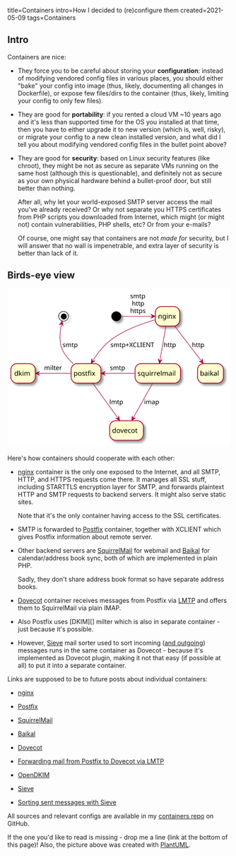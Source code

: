 title=Containers
intro=How I decided to (re)configure them
created=2021-05-09
tags=Containers

Intro
-----

Containers are nice:

* They force you to be careful about storing your **configuration**:
instead of modifying vendored config files in various places,
you should either "bake" your config into image
(thus, likely, documenting all changes in Dockerfile),
or expose few files/dirs to the container
(thus, likely, limiting your config to only few files).

* They are good for **portability**:
if you rented a cloud VM ~10 years ago and it's less than supported time for the OS you installed at that time,
then you have to either upgrade it to new version
(which is, well, risky),
or migrate your config to a new clean installed version,
and what did I tell you about 
modifying vendored config files in the bullet point above?

* They are good for **security**:
based on Linux security features (like chroot),
they might be not as secure as separate VMs running on the same host
(although this is questionable),
and definitely not as secure as your own physical hardware
behind a bullet-proof door,
but still better than nothing.

	After all, why let your world-exposed SMTP server access the mail you've already received?
	Or why not separate you HTTPS certificates from PHP scripts you downloaded from Internet,
	which might (or might not) contain vulnerabilities, PHP shells, etc?
	Or from your e-mails?

	Of course, one might say that containers are not _made for_ security,
	but I will answer that no wall is impenetrable, and extra layer of security is better than lack of it.

Birds-eye view
--------------

![containers overview](containers.svg)

Here's how containers should cooperate with each other:

* [nginx][] container is the only one exposed to the Internet,
and all SMTP, HTTP, and HTTPS requests come there.
It manages all SSL stuff, including STARTTLS encryption layer for SMTP,
and forwards plaintext HTTP and SMTP requests to backend servers.
It might also serve static sites.

	Note that it's the only container having access to the SSL certificates.

* SMTP is forwarded to [Postfix][] container, together with XCLIENT which gives Postfix information about remote server.

* Other backend servers are [SquirrelMail][] for webmail and [Baikal][] for calendar/address book sync,
both of which are implemented in plain PHP.

	Sadly, they don't share address book format so have separate address books.

* [Dovecot][] container receives messages from Postfix via [LMTP][] and offers them to SquirrelMail via plain IMAP.

* Also Postfix uses [DKIM][] milter which is also in separate container - just because it's possible.

* However, [Sieve][] mail sorter used to sort incoming ([and outgoing][sieve-out]) messages runs in the same container as Dovecot -
because it's implemented as Dovecot plugin, making it not that easy (if possible at all) to put it into a separate container.

Links are supposed to be to future posts about individual containers:

* [nginx][]

* [Postfix][]

* [SquirrelMail][]

* [Baikal][]

* [Dovecot][]

* [Forwarding mail from Postfix to Dovecot via LMTP][LMTP]

* [OpenDKIM][]

* [Sieve][]

* [Sorting sent messages with Sieve][sieve-out]

All sources and relevant configs are available in my [containers repo][repo] on GitHub.

If the one you'd like to read is missing - drop me a line (link at the bottom of this page)!
Also, the picture above was created with [PlantUML][p1].

[nginx]: https://github.com/Lex-2008/containers/blob/master/nginx.cont/README.md
[Postfix]: https://github.com/Lex-2008/containers/blob/master/postfix.cont/README.md
[SquirrelMail]: https://github.com/Lex-2008/containers/blob/master/squirrelmail.cont/README.md
[Baikal]: https://github.com/Lex-2008/containers/blob/master/baikal.cont/README.md
[Dovecot]: https://github.com/Lex-2008/containers/blob/master/dovecot.cont/README.md
[LMTP]: https://github.com/Lex-2008/containers/blob/master/dkim.cont/README.md
[OpenDKIM]: https://github.com/Lex-2008/containers/blob/master/dkim.cont/README.md
[Sieve]: https://doc.dovecot.org/configuration_manual/sieve/configuration/
[sieve-out]: https://doc.dovecot.org/configuration_manual/sieve/plugins/imapsieve/

[repo]: https://github.com/Lex-2008/containers
[p1]: http://www.plantuml.com/plantuml/uml/LP0zImGn48Rx-HLJAockNOvm81Q2M5a8QX4lepTS9XkJYPp_NjmrRj84yippllau57LPgmGuiISaIVgDdienSrAU8y3prIiQY_63usN28ffUuadRMW2AEYLCSz5tli3YeJ6saJLp_NHpVtVxy3ZQEzplANfhuG-WgLjojqRR2VxCidd1s8LCA1oKyhyrVz5nraqqjh49GrTNFYldJ44S1-WtQ_Tm-t4-LBAur3sw5oVy_I7efc-Epwxn0qLV9Vm0
